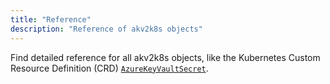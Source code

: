 ```yaml
---
title: "Reference"
description: "Reference of akv2k8s objects"
---
```


Find detailed reference for all akv2k8s objects, like the Kubernetes Custom Resource Definition (CRD) [`AzureKeyVaultSecret`](reference/azure-key-vault-secret).